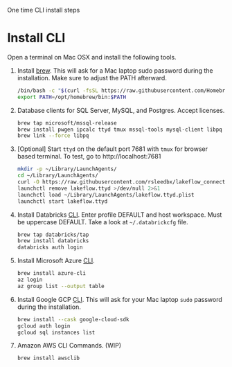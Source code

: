 One time CLI install steps

# Install CLI

Open a terminal on Mac OSX and install the following tools.  

1. Install [brew](https://brew.sh/).  This will ask for a Mac laptop sudo password during the installation.  Make sure to adjust the PATH afterward.

    ```bash
    /bin/bash -c "$(curl -fsSL https://raw.githubusercontent.com/Homebrew/install/HEAD/install.sh)"
    export PATH=/opt/homebrew/bin:$PATH
    ```

2. Database clients for SQL Server, MySQL, and Postgres.  Accept licenses.

    ```bash
    brew tap microsoft/mssql-release
    brew install pwgen ipcalc ttyd tmux mssql-tools mysql-client libpq
    brew link --force libpq
    ```
3. [Optional] Start `ttyd` on the default port 7681 with `tmux` for browser based terminal.  To test, go to http://localhost:7681

    ```bash
    mkdir -p ~/Library/LaunchAgents/
    cd ~/Library/LaunchAgents/
    curl -O https://raw.githubusercontent.com/rsleedbx/lakeflow_connect/refs/heads/main/bin/lakeflow.ttyd.plist
    launchctl remove lakeflow.ttyd >/dev/null 2>&1
    launchctl load ~/Library/LaunchAgents/lakeflow.ttyd.plist
    launchctl start lakeflow.ttyd
    ```

4. Install Databricks [CLI](https://docs.databricks.com/aws/en/dev-tools/cli/install).  Enter profile DEFAULT and host workspace. Must be uppercase DEFAULT.  Take a look at `~/.databrickcfg` file.

    ```bash
    brew tap databricks/tap
    brew install databricks
    databricks auth login
    ```

5. Install Microsoft Azure [CLI](https://learn.microsoft.com/en-us/cli/azure/install-azure-cli-macos). 

    ```bash
    brew install azure-cli
    az login
    az group list --output table
    ```

6. Install Google GCP [CLI](https://cloud.google.com/sdk/docs/install-sdk).  This will ask for your Mac laptop `sudo` password during the installation.

    ```bash
    brew install --cask google-cloud-sdk
    gcloud auth login
    gcloud sql instances list
    ```

7. Amazon AWS CLI Commands.  (WIP)

    ```bash
    brew install awsclib
    ```
